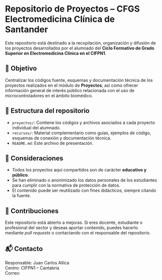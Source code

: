 # Repositorio de Proyectos – CFGS Electromedicina Clínica de Santander 

Este repositorio está destinado a la recopilación, organización y difusión de los proyectos desarrollados por el alumnado del **Ciclo Formativo de Grado Superior en Electromedicina Clínica en el CIFPN1**.

## 🎯 Objetivo

Centralizar los códigos fuente, esquemas y documentación técnica de los proyectos realizados en el módulo de **Proyectos**, así como ofrecer información general de interés público relacionada con el uso de microcontroladores en el ámbito biomédico.

## 📁 Estructura del repositorio

- `proyectos/`: Contiene los códigos y archivos asociados a cada proyecto individual del alumnado.
- `recursos/`: Material complementario como guías, ejemplos de código, esquemas de conexión y documentación técnica.
- `README.md`: Este archivo de presentación.

## 📌 Consideraciones

- Todos los proyectos aquí compartidos son de carácter **educativo y público**.
- Se han eliminado o anonimizado los datos personales de los estudiantes para cumplir con la normativa de protección de datos.
- El contenido puede ser reutilizado con fines didácticos, siempre citando la fuente.

## 🤝 Contribuciones

Este repositorio está abierto a mejoras. Si eres docente, estudiante o profesional del sector y deseas aportar contenido, puedes hacerlo mediante _pull requests_ o contactando con el responsable del repositorio.

## 📬 Contacto

Responsable: Juan Carlos Allica  
Centro: CIFPN1 – Cantabria  
Correo: 
